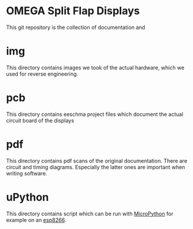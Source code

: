 # OMEGA Split Flap Displays
This git repository is the collection of documentation and

# img
This directory contains images we took of the actual hardware, which we used for
reverse engineering.

# pcb
This directory contains eeschma project files which document the actual circuit
board of the displays

# pdf
This directory contains pdf scans of the original documentation. There are
circuit and timing diagrams. Especially the latter ones are important when
writing software.

# uPython
This directory contains script which can be run with
[MicroPython](https://github.com/micropython/micropython) for example on an
[esp8266](http://espressif.com/en/products/hardware/esp-wroom-02/overview).

